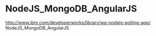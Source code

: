 NodeJS_MongoDB_AngularJS
========================
http://www.ibm.com/developerworks/library/wa-nodejs-polling-app/
NodeJS_MongoDB_AngularJS
